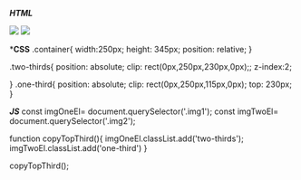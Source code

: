 ***HTML***
 <div class="container">
    <img class="img1" src="./assets/alan_kay.jpg">
    <img class="img2" src="./assets/alan_kay.jpg">
</div>

***CSS**
.container{
    width:250px;
    height: 345px;
    position: relative;
}

.two-thirds{
    position: absolute;
    clip: rect(0px,250px,230px,0px);;
    z-index:2;
   
}
.one-third{
    position: absolute;
    clip: rect(0px,250px,115px,0px);
    top: 230px;
}

***JS***
const imgOneEl= document.querySelector('.img1');
const imgTwoEl= document.querySelector('.img2');

function  copyTopThird(){
    imgOneEl.classList.add('two-thirds');
    imgTwoEl.classList.add('one-third')
}

copyTopThird();




